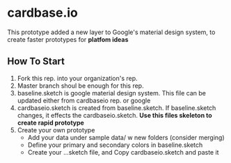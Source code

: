 # cardbase.io

This prototype added a new layer to Google's material design system, to create faster prototypes for **platfom ideas**

## How To Start

1. Fork this rep. into your organization's rep.
2. Master branch shoul be enough for this rep. 
3. baseline.sketch is google material design system. This file can be updated either from cardbaseio rep. or google
4. cardbaseio.sketch is created from baseline.sketch. If baseline.sketch changes, it effects the cardbaseio.sketch. **Use this files skeleton to create rapid prototype**
5. Create your own prototype
    - Add your data under sample data/ w new folders (consider merging)
    - Define your primary and secondary colors in baseline.sketch
    - Create your ...sketch file, and Copy cardbaseio.sketch and paste it